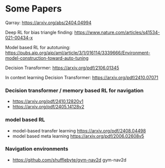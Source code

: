 # Some Papers

Qarray: https://arxiv.org/abs/2404.04994

Deep RL for bias triangle finding: https://www.nature.com/articles/s41534-021-00434-x

Model based RL for autotuning: https://pubs.aip.org/aip/aml/article/3/1/016114/3339666/Environment-model-construction-toward-auto-tuning

Decision Transformer: https://arxiv.org/pdf/2106.01345

In context learning Decision Transformer: https://arxiv.org/pdf/2410.07071

### Decision transformer / memory based RL for navigation
* https://arxiv.org/pdf/2410.12820v1
* https://arxiv.org/pdf/2405.14128v2

### model based RL
* model-based transfer learning https://arxiv.org/pdf/2408.04498
* model based meta learning https://arxiv.org/pdf/2006.02608v5

### Navigation environments
* https://github.com/shufflebyte/gym-nav2d gym-nav2d
